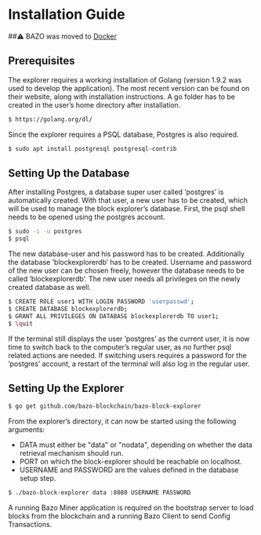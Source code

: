 # Installation Guide
##&#9888; BAZO was moved to [Docker](https://github.com/julwil/bazo-docker)
## Prerequisites
The explorer requires a working installation of Golang (version 1.9.2 was used to develop the application). The most recent version can be found on their website, along with installation instructions. A go folder has to be created in the user’s home directory after installation.
```sh
$ https://golang.org/dl/
```
Since the explorer requires a PSQL database, Postgres is also required.
```sh
$ sudo apt install postgresql postgresql-contrib
```
## Setting Up the Database
After installing Postgres, a database super user called ’postgres’ is automatically created. With that user, a new user has to be created, which will be used to manage the block explorer’s database. First, the psql shell needs to be opened using the postgres account.
```sh
$ sudo -i -u postgres
$ psql
```
The new database-user and his password has to be created. Additionally the database ’blockexplorerdb’ has to be created. Username and password of the new user can be chosen freely, however the database needs to be called ’blockexplorerdb’. The new user needs all privileges on the newly created database as well.
```sh
$ CREATE ROLE user1 WITH LOGIN PASSWORD 'userpasswd';
$ CREATE DATABASE blockexplorerdb;
$ GRANT ALL PRIVILEGES ON DATABASE blockexplorerdb TO user1;
$ \quit
```
If the terminal still displays the user ’postgres’ as the current user, it is now time to switch back to the computer’s regular user, as no further psql related actions are needed. If switching users requires a password for the ’postgres’ account, a restart of the terminal will also log in the regular user.
## Setting Up the Explorer
```sh
$ go get github.com/bazo-blockchain/bazo-block-explorer
```

From the explorer’s directory, it can now be started using the following arguments:
- DATA must either be "data" or "nodata", depending on whether the data retrieval mechanism should run. 
- PORT on which the block-explorer should be reachable on localhost. 
- USERNAME and PASSWORD are the values defined in the database setup step.
```sh
$ ./bazo-block-explorer data :8080 USERNAME PASSWORD
```
A running Bazo Miner application is required on the bootstrap server to load blocks from the blockchain and a running Bazo Client to send Config Transactions.
